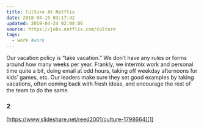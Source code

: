 ```yaml
---
title: Culture At Netflix
date: 2018-04-15 03:17:42
updated: 2019-04-24 02:00:06
source: https://jobs.netflix.com/culture
tags:
  - work #work
---
```

Our vacation policy is “take vacation.” We don’t have any rules or forms around how many weeks per year. Frankly, we intermix work and personal time quite a bit, doing email at odd hours, taking off weekday afternoons for kids’ games, etc. Our leaders make sure they set good examples by taking vacations, often coming back with fresh ideas, and encourage the rest of the team to do the same.

### 2

[https://www.slideshare.net/reed2001/culture-1798664][1]

[1]: https://www.slideshare.net/reed2001/culture-1798664